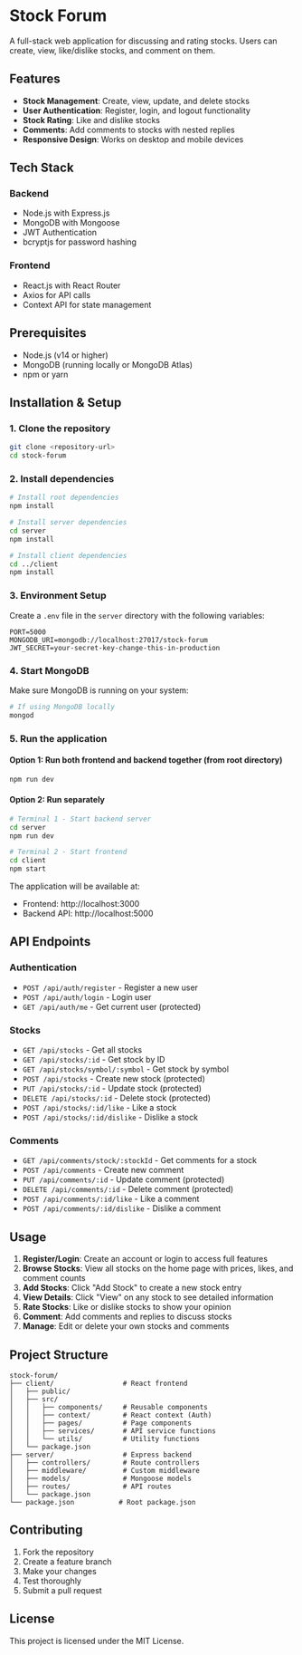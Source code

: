 # Stock Forum

A full-stack web application for discussing and rating stocks. Users can create, view, like/dislike stocks, and comment on them.

## Features

- **Stock Management**: Create, view, update, and delete stocks
- **User Authentication**: Register, login, and logout functionality
- **Stock Rating**: Like and dislike stocks
- **Comments**: Add comments to stocks with nested replies
- **Responsive Design**: Works on desktop and mobile devices

## Tech Stack

### Backend

- Node.js with Express.js
- MongoDB with Mongoose
- JWT Authentication
- bcryptjs for password hashing

### Frontend

- React.js with React Router
- Axios for API calls
- Context API for state management

## Prerequisites

- Node.js (v14 or higher)
- MongoDB (running locally or MongoDB Atlas)
- npm or yarn

## Installation & Setup

### 1. Clone the repository

```bash
git clone <repository-url>
cd stock-forum
```

### 2. Install dependencies

```bash
# Install root dependencies
npm install

# Install server dependencies
cd server
npm install

# Install client dependencies
cd ../client
npm install
```

### 3. Environment Setup

Create a `.env` file in the `server` directory with the following variables:

```
PORT=5000
MONGODB_URI=mongodb://localhost:27017/stock-forum
JWT_SECRET=your-secret-key-change-this-in-production
```

### 4. Start MongoDB

Make sure MongoDB is running on your system:

```bash
# If using MongoDB locally
mongod
```

### 5. Run the application

#### Option 1: Run both frontend and backend together (from root directory)

```bash
npm run dev
```

#### Option 2: Run separately

```bash
# Terminal 1 - Start backend server
cd server
npm run dev

# Terminal 2 - Start frontend
cd client
npm start
```

The application will be available at:

- Frontend: http://localhost:3000
- Backend API: http://localhost:5000

## API Endpoints

### Authentication

- `POST /api/auth/register` - Register a new user
- `POST /api/auth/login` - Login user
- `GET /api/auth/me` - Get current user (protected)

### Stocks

- `GET /api/stocks` - Get all stocks
- `GET /api/stocks/:id` - Get stock by ID
- `GET /api/stocks/symbol/:symbol` - Get stock by symbol
- `POST /api/stocks` - Create new stock (protected)
- `PUT /api/stocks/:id` - Update stock (protected)
- `DELETE /api/stocks/:id` - Delete stock (protected)
- `POST /api/stocks/:id/like` - Like a stock
- `POST /api/stocks/:id/dislike` - Dislike a stock

### Comments

- `GET /api/comments/stock/:stockId` - Get comments for a stock
- `POST /api/comments` - Create new comment
- `PUT /api/comments/:id` - Update comment (protected)
- `DELETE /api/comments/:id` - Delete comment (protected)
- `POST /api/comments/:id/like` - Like a comment
- `POST /api/comments/:id/dislike` - Dislike a comment

## Usage

1. **Register/Login**: Create an account or login to access full features
2. **Browse Stocks**: View all stocks on the home page with prices, likes, and comment counts
3. **Add Stocks**: Click "Add Stock" to create a new stock entry
4. **View Details**: Click "View" on any stock to see detailed information
5. **Rate Stocks**: Like or dislike stocks to show your opinion
6. **Comment**: Add comments and replies to discuss stocks
7. **Manage**: Edit or delete your own stocks and comments

## Project Structure

```
stock-forum/
├── client/                 # React frontend
│   ├── public/
│   ├── src/
│   │   ├── components/     # Reusable components
│   │   ├── context/        # React context (Auth)
│   │   ├── pages/          # Page components
│   │   ├── services/       # API service functions
│   │   └── utils/          # Utility functions
│   └── package.json
├── server/                 # Express backend
│   ├── controllers/        # Route controllers
│   ├── middleware/         # Custom middleware
│   ├── models/             # Mongoose models
│   ├── routes/             # API routes
│   └── package.json
└── package.json           # Root package.json
```

## Contributing

1. Fork the repository
2. Create a feature branch
3. Make your changes
4. Test thoroughly
5. Submit a pull request

## License

This project is licensed under the MIT License.
